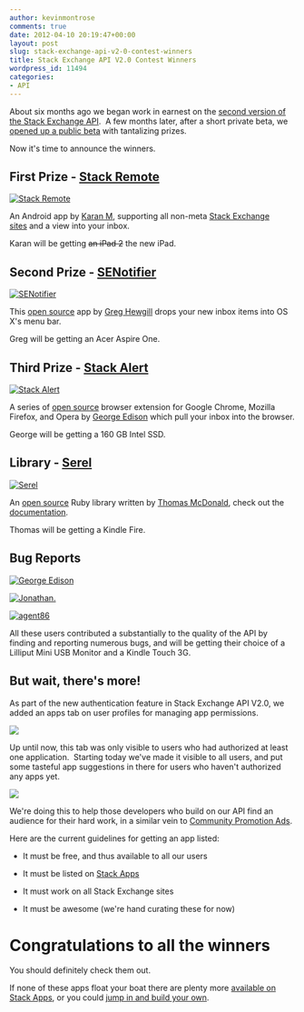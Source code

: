 ```yaml
---
author: kevinmontrose
comments: true
date: 2012-04-10 20:19:47+00:00
layout: post
slug: stack-exchange-api-v2-0-contest-winners
title: Stack Exchange API V2.0 Contest Winners
wordpress_id: 11494
categories:
- API
---
```


About six months ago we began work in earnest on the [second version of the Stack Exchange API](https://api.stackexchange.com/).  A few months later, after a short private beta, we [opened up a public beta](http://blog.stackoverflow.com/2011/12/stack-exchange-api-v2-0-public-beta/) with tantalizing prizes.

Now it's time to announce the winners.


## First Prize - [Stack Remote](http://stackapps.com/questions/3178/stack-remote-free-android-app-dedicated-towards-stack-exchange-sites)


[![Stack Remote](http://i.stack.imgur.com/vI5MO.png)](http://stackapps.com/questions/3178/stack-remote-free-android-app-dedicated-towards-stack-exchange-sites)

An Android app by [Karan M](http://stackapps.com/users/9456/karan-m), supporting all non-meta [Stack Exchange sites](http://stackexchange.com/sites) and a view into your inbox.

Karan will be getting <del>an iPad 2</del> the new iPad.


## Second Prize - [SENotifier](http://stackapps.com/questions/3081/senotifier-a-stack-exchange-inbox-notifier-for-mac-os-x)


[![SENotifier](http://hewgill.com/senotifier/senotifier.png)](http://stackapps.com/questions/3081/senotifier-a-stack-exchange-inbox-notifier-for-mac-os-x)

This [open source](https://github.com/ghewgill/senotifier) app by [Greg Hewgill](http://stackapps.com/users/79/greg-hewgill) drops your new inbox items into OS X's menu bar.

Greg will be getting an Acer Aspire One.


## Third Prize - [Stack Alert](http://stackapps.com/questions/2874/stack-alert-google-chrome-extension-keep-tabs-on-your-inbox-without-needing)


[![Stack Alert](http://i.stack.imgur.com/RPVmg.png)](http://stackapps.com/questions/2874/stack-alert-google-chrome-extension-keep-tabs-on-your-inbox-without-needing)

A series of [open source](https://github.com/nathan-osman/Stack-Alert) browser extension for Google Chrome, Mozilla Firefox, and Opera by [George Edison](http://stackapps.com/users/18/george-edison) which pull your inbox into the browser.

George will be getting a 160 GB Intel SSD.


## Library - [Serel](http://stackapps.com/questions/3198/serel-a-ruby-library-with-full-support-for-api-2-0)


[![Serel](http://upload.wikimedia.org/wikipedia/commons/thumb/f/f1/Ruby_logo.png/240px-Ruby_logo.png)](http://stackapps.com/questions/3198/serel-a-ruby-library-with-full-support-for-api-2-0)

An [open source](https://github.com/thomas-mcdonald/serel) Ruby library written by [Thomas McDonald](http://stackapps.com/users/1031/thomas-mcdonald), check out the [documentation](http://serel.tom.is/).

Thomas will be getting a Kindle Fire.


## Bug Reports


[![George Edison](http://stackexchange.com/users/flair/65895.png)](http://stackexchange.com/users/65895/george-edison)

[![Jonathan.](http://stackexchange.com/users/flair/64959.png)](http://stackexchange.com/users/64959/jonathan)

[![agent86](http://stackexchange.com/users/flair/1026765.png)](http://stackexchange.com/users/1026765/agent86)

All these users contributed a substantially to the quality of the API by finding and reporting numerous bugs, and will be getting their choice of a Lilliput Mini USB Monitor and a Kindle Touch 3G.


## But wait, there's more!


As part of the new authentication feature in Stack Exchange API V2.0, we added an apps tab on user profiles for managing app permissions.



[![](http://blog.stackoverflow.com/wp-content/uploads/apps-tab1.png)](http://blog.stackoverflow.com/2012/04/stack-exchange-api-v2-0-contest-winners/apps-tab-2/)

Up until now, this tab was only visible to users who had authorized at least one application.  Starting today we've made it visible to all users, and put some tasteful app suggestions in there for users who haven't authorized any apps yet.

[![](http://blog.stackoverflow.com/wp-content/uploads/featured-apps.png)](http://blog.stackoverflow.com/2012/04/stack-exchange-api-v2-0-contest-winners/featured-apps/)

We're doing this to help those developers who build on our API find an audience for their hard work, in a similar vein to [Community Promotion Ads](http://blog.stackoverflow.com/2011/05/community-promotion-ads/).

Here are the current guidelines for getting an app listed:



	
  * It must be free, and thus available to all our users

	
  * It must be listed on [Stack Apps](http://stackapps.com/?tab=apps)

	
  * It must work on all Stack Exchange sites

	
  * It must be awesome (we're hand curating these for now)




# Congratulations to all the winners


You should definitely check them out.

If none of these apps float your boat there are plenty more [available on Stack Apps](http://stackapps.com/questions/tagged/app), or you could [jump in and build your own](https://api.stackexchange.com/).
